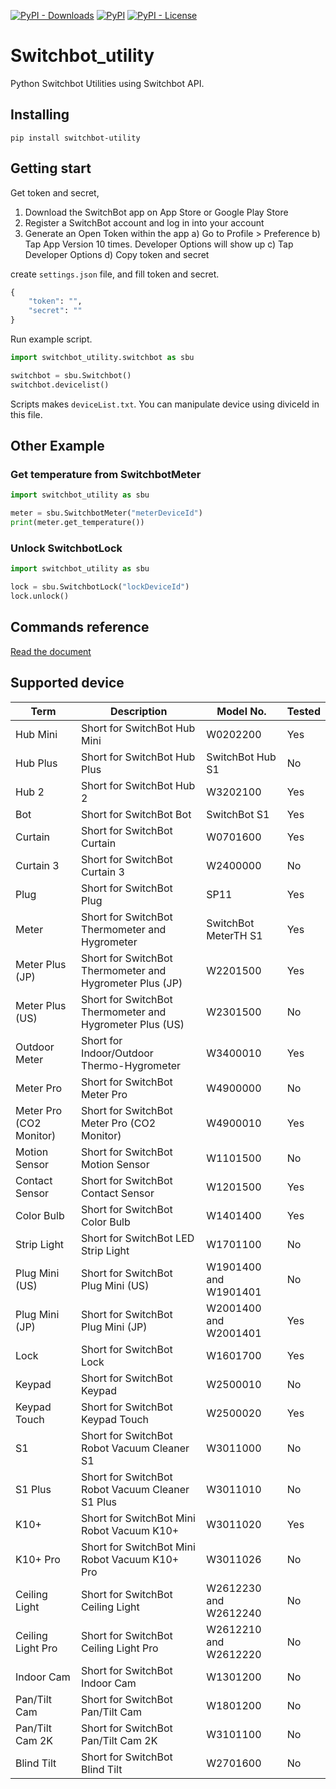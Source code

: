 [![PyPI -
Downloads](https://img.shields.io/pypi/dm/switchbot-utility?style=plastic)](https://pypi.org/project/switchbot-utility/)
[![PyPI](https://img.shields.io/pypi/v/switchbot-utility?style=plastic)](https://pypi.org/project/switchbot-utility/)
[![PyPI -
License](https://img.shields.io/pypi/l/switchbot-utility?style=plastic)](https://pypi.org/project/switchbot-utility/)

# Switchbot_utility

Python Switchbot Utilities using Switchbot API.

## Installing

```plain
pip install switchbot-utility
```

## Getting start

Get token and secret,

1. Download the SwitchBot app on App Store or Google Play Store
2. Register a SwitchBot account and log in into your account
3. Generate an Open Token within the app
a) Go to Profile > Preference
b) Tap App Version 10 times. Developer Options will show up
c) Tap Developer Options
d) Copy token and secret

create `settings.json` file, and fill token and secret.

```python
{
    "token": "",
    "secret": ""
}
```

Run example script.

```python
import switchbot_utility.switchbot as sbu

switchbot = sbu.Switchbot()
switchbot.devicelist()
```

Scripts makes `deviceList.txt`. You can manipulate device using diviceId in this file.

## Other Example

### Get temperature from SwitchbotMeter

```python
import switchbot_utility as sbu

meter = sbu.SwitchbotMeter("meterDeviceId")
print(meter.get_temperature())
```

### Unlock SwitchbotLock

```python
import switchbot_utility as sbu

lock = sbu.SwitchbotLock("lockDeviceId")
lock.unlock()
```

## Commands reference

[Read the document](https://icarrot0605.github.io/switchbot_utility_docs/)

## Supported device

| Term                         | Description                                                  | Model No.    |Tested|
| ---------------------------- | ------------------------------------------------------------ | ------------ |------|
| Hub Mini                     | Short for SwitchBot Hub Mini                                 | W0202200     | Yes |
| Hub Plus                     | Short for SwitchBot Hub Plus                                 | SwitchBot Hub S1| No |
| Hub 2                        | Short for SwitchBot Hub 2                                    | W3202100     | Yes |
| Bot                          | Short for SwitchBot Bot                                      | SwitchBot S1 | Yes |
| Curtain                      | Short for SwitchBot Curtain                                  | W0701600     | Yes |
| Curtain 3                    | Short for SwitchBot Curtain 3                                | W2400000     | No |
| Plug                         | Short for SwitchBot Plug                                     | SP11         | Yes |
| Meter                        | Short for SwitchBot Thermometer and Hygrometer               | SwitchBot MeterTH S1 | Yes |
| Meter Plus (JP)              | Short for SwitchBot Thermometer and Hygrometer Plus (JP)     | W2201500     | Yes |
| Meter Plus (US)              | Short for SwitchBot Thermometer and Hygrometer Plus (US)     | W2301500     | No |
| Outdoor Meter                | Short for Indoor/Outdoor Thermo-Hygrometer                   | W3400010     | Yes |
| Meter Pro                    | Short for SwitchBot Meter Pro                                | W4900000     | No |
| Meter Pro (CO2 Monitor)      | Short for SwitchBot Meter Pro (CO2 Monitor)                  | W4900010     | Yes |
| Motion Sensor                | Short for SwitchBot Motion Sensor                            | W1101500     | No |
| Contact Sensor               | Short for SwitchBot Contact Sensor                           | W1201500     | Yes |
| Color Bulb                   | Short for SwitchBot Color Bulb                               | W1401400     | Yes |
| Strip Light                  | Short for SwitchBot LED Strip Light                          | W1701100     | No |
| Plug Mini (US)               | Short for SwitchBot Plug Mini (US)                           | W1901400 and W1901401 | No |
| Plug Mini (JP)               | Short for SwitchBot Plug Mini (JP)                           | W2001400 and W2001401 | Yes |
| Lock                         | Short for SwitchBot Lock                                     | W1601700     | Yes |
| Keypad                       | Short for SwitchBot Keypad                                   | W2500010     | No |
| Keypad Touch                 | Short for SwitchBot Keypad Touch                             | W2500020     | Yes |
| S1                           | Short for SwitchBot Robot Vacuum Cleaner S1                  | W3011000     | No |
| S1 Plus                      | Short for SwitchBot Robot Vacuum Cleaner S1 Plus             | W3011010     | No |
| K10+                         | Short for SwitchBot Mini Robot Vacuum K10+                   | W3011020     | Yes |
| K10+ Pro                     | Short for SwitchBot Mini Robot Vacuum K10+ Pro               | W3011026     | No |
| Ceiling Light      | Short for SwitchBot Ceiling Light | W2612230 and W2612240 | No |
| Ceiling Light Pro | Short for SwitchBot Ceiling Light Pro | W2612210 and W2612220 | No |
| Indoor Cam | Short for SwitchBot Indoor Cam | W1301200                  | No |
| Pan/Tilt Cam | Short for SwitchBot Pan/Tilt Cam | W1801200                  | No |
| Pan/Tilt Cam 2K | Short for SwitchBot Pan/Tilt Cam 2K | W3101100                  | No |
| Blind Tilt | Short for SwitchBot Blind Tilt | W2701600 | No |
